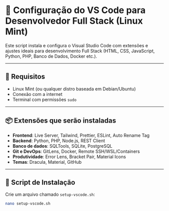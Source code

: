 # 🚀 Configuração do VS Code para Desenvolvedor Full Stack (Linux Mint)

Este script instala e configura o Visual Studio Code com extensões e ajustes ideais para desenvolvimento Full Stack (HTML, CSS, JavaScript, Python, PHP, Banco de Dados, Docker etc.).

---

## 🧰 Requisitos

- Linux Mint (ou qualquer distro baseada em Debian/Ubuntu)
- Conexão com a internet
- Terminal com permissões `sudo`

---

## 📦 Extensões que serão instaladas

- **Frontend**: Live Server, Tailwind, Prettier, ESLint, Auto Rename Tag
- **Backend**: Python, PHP, Node.js, REST Client
- **Banco de dados**: SQLTools, SQLite, PostgreSQL
- **Git e DevOps**: GitLens, Docker, Remote SSH/WSL/Containers
- **Produtividade**: Error Lens, Bracket Pair, Material Icons
- **Temas**: Dracula, Material, GitHub

---

## 📜 Script de Instalação

Crie um arquivo chamado `setup-vscode.sh`:

```bash
nano setup-vscode.sh
